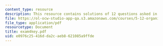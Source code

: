 ```yaml
---
content_type: resource
description: This resource contains solutions of 12 questions asked in exam 4.
file: https://ol-ocw-studio-app-qa.s3.amazonaws.com/courses/5-12-organic-chemistry-i-spring-2005/e0976c25416dda2caeb8621085a9ffde_exam4key.pdf
file_type: application/pdf
resourcetype: Document
title: exam4key.pdf
uid: e0976c25-416d-da2c-aeb8-621085a9ffde
---
```


